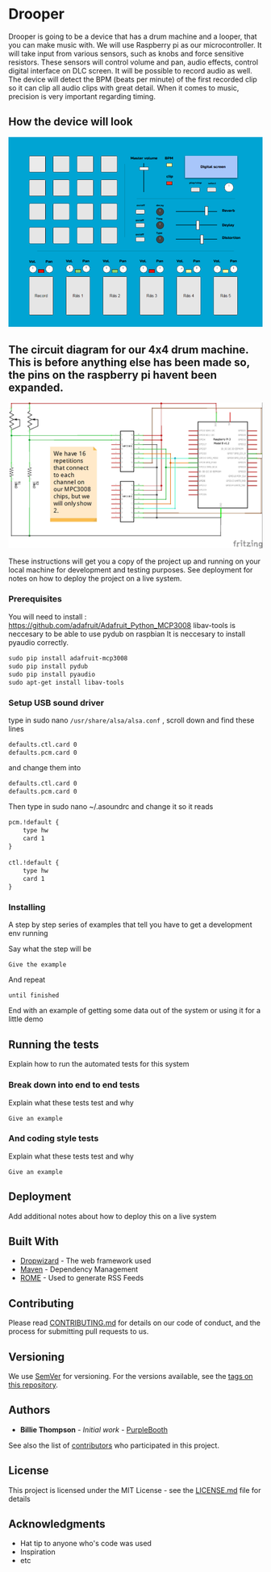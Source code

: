 # Drooper

Drooper is going to be a device that has a drum machine and a looper, that you can make music with. We will use Raspberry pi as our microcontroller. It will take input from various sensors, such as knobs and force sensitive resistors. These sensors will control volume and pan, audio effects, control digital interface on DLC screen. It will be possible to record audio as well. The device will detect the BPM (beats per minute) of the first recorded clip so it can clip all audio clips with great detail. When it comes to music, precision is very important regarding timing.

## How the device will look

![Image of the interface](./Interface.png?raw=true "The Interface")

## The circuit diagram for our 4x4 drum machine. This is before anything else has been made so, the pins on the raspberry pi havent been expanded.

![Circuit schematic for 4x4 pads](./4x4Connection_schem.jpg?raw=true "The Interface")

These instructions will get you a copy of the project up and running on your local machine for development and testing purposes. See deployment for notes on how to deploy the project on a live system.

### Prerequisites

You will need to install : https://github.com/adafruit/Adafruit_Python_MCP3008
libav-tools is neccesary to be able to use pydub on raspbian
It is neccesary to install pyaudio correctly.

```
sudo pip install adafruit-mcp3008
sudo pip install pydub
sudo pip install pyaudio
sudo apt-get install libav-tools
```

### Setup USB sound driver

type in sudo nano ``/usr/share/alsa/alsa.conf`` , scroll down and find these lines
```
defaults.ctl.card 0
defaults.pcm.card 0
```
and change them into 
```
defaults.ctl.card 0
defaults.pcm.card 0
```
Then type in sudo nano ~/.asoundrc and change it so it reads
```
pcm.!default {
    type hw
    card 1
}

ctl.!default {
    type hw
    card 1
}
```

### Installing

A step by step series of examples that tell you have to get a development env running

Say what the step will be

```
Give the example
```

And repeat

```
until finished
```

End with an example of getting some data out of the system or using it for a little demo

## Running the tests

Explain how to run the automated tests for this system

### Break down into end to end tests

Explain what these tests test and why

```
Give an example
```

### And coding style tests

Explain what these tests test and why

```
Give an example
```

## Deployment

Add additional notes about how to deploy this on a live system

## Built With

* [Dropwizard](http://www.dropwizard.io/1.0.2/docs/) - The web framework used
* [Maven](https://maven.apache.org/) - Dependency Management
* [ROME](https://rometools.github.io/rome/) - Used to generate RSS Feeds

## Contributing

Please read [CONTRIBUTING.md](https://gist.github.com/PurpleBooth/b24679402957c63ec426) for details on our code of conduct, and the process for submitting pull requests to us.

## Versioning

We use [SemVer](http://semver.org/) for versioning. For the versions available, see the [tags on this repository](https://github.com/your/project/tags). 

## Authors

* **Billie Thompson** - *Initial work* - [PurpleBooth](https://github.com/PurpleBooth)

See also the list of [contributors](https://github.com/your/project/contributors) who participated in this project.

## License

This project is licensed under the MIT License - see the [LICENSE.md](LICENSE.md) file for details

## Acknowledgments

* Hat tip to anyone who's code was used
* Inspiration
* etc

